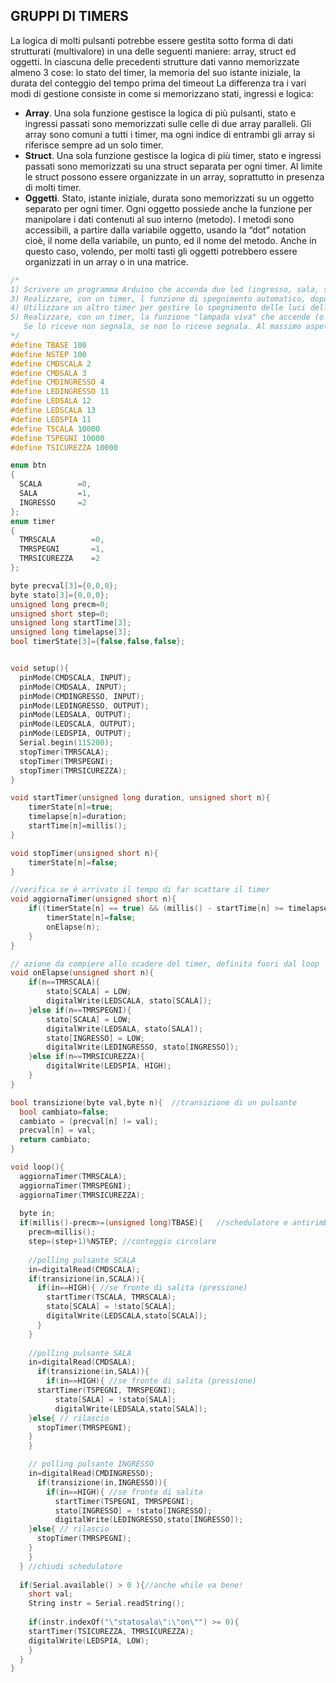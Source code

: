 ## **GRUPPI DI TIMERS**

La logica di molti pulsanti potrebbe essere gestita sotto forma di dati strutturati (multivalore) in una delle seguenti maniere: array, struct ed oggetti. 
In ciascuna delle precedenti strutture dati vanno memorizzate almeno 3 cose: lo stato del timer, la memoria del suo istante iniziale, la durata del conteggio del tempo prima del timeout
La differenza tra i vari modi di gestione consiste in come si memorizzano stati, ingressi e logica:
- **Array**. Una sola funzione gestisce la logica di più pulsanti, stato e ingressi passati sono memorizzati sulle celle di due array paralleli. Gli array sono comuni a tutti i timer, ma ogni indice di entrambi gli array si riferisce sempre ad un solo timer.
- **Struct**. Una sola funzione gestisce la logica di più timer, stato e ingressi passati sono memorizzati su una struct separata per ogni timer. Al limite le struct possono essere organizzate in un array, soprattutto in presenza di molti timer.
- **Oggetti**. Stato, istante iniziale, durata sono memorizzati su un oggetto separato per ogni timer. Ogni oggetto possiede anche la funzione per manipolare i dati contenuti al suo interno (metodo). I metodi sono accessibili, a partire dalla variabile oggetto, usando la “dot” notation cioè, il nome della variabile, un punto, ed il nome del metodo. Anche in questo caso, volendo, per molti tasti gli oggetti potrebbero essere organizzati in un array o in una matrice.



```C++
/*
1) Scrivere un programma Arduino che accenda due led (ingresso, sala, scala). Accenderli con tre pulsanti toggle separati. Lo stato dei led deve essere scritto sulla seriale all'avvenire (occorrenza) di ogni comando.
3) Realizzare, con un timer, l funzione di spegnimento automatico, dopo 10 secondi, della luce della scala. (dispensa timer.doc)
4) Utilizzare un altro timer per gestire lo spegnimento delle luci delle due sale alla pressione prolungata di uno dei loro pulsanti.
5) Realizzare, con un timer, la funzione "lampada viva" che accende (o fa lampeggiare) due led di segnalazione, uno per ogni sala, se non riceve via seriale il il comando "sala":"alive" e "ingresso":"alive" entro 10 secondi. 
   Se lo riceve non segnala, se non lo riceve segnala. Al massimo aspetta 10 secondi per segnalare.
*/
#define TBASE 100
#define NSTEP 100
#define CMDSCALA 2
#define CMDSALA 3
#define CMDINGRESSO 4
#define LEDINGRESSO 11
#define LEDSALA 12
#define LEDSCALA 13
#define LEDSPIA 11
#define TSCALA 10000
#define TSPEGNI 10000
#define TSICUREZZA 10000

enum btn
{
  SCALA        =0,
  SALA         =1,
  INGRESSO     =2
};
enum timer
{
  TMRSCALA        =0,
  TMRSPEGNI       =1,
  TMRSICUREZZA    =2
};

byte precval[3]={0,0,0};
byte stato[3]={0,0,0};
unsigned long precm=0;
unsigned short step=0;
unsigned long startTime[3];
unsigned long timelapse[3];
bool timerState[3]={false,false,false};


void setup(){
  pinMode(CMDSCALA, INPUT);
  pinMode(CMDSALA, INPUT);
  pinMode(CMDINGRESSO, INPUT);
  pinMode(LEDINGRESSO, OUTPUT);
  pinMode(LEDSALA, OUTPUT);
  pinMode(LEDSCALA, OUTPUT);
  pinMode(LEDSPIA, OUTPUT);
  Serial.begin(115200);
  stopTimer(TMRSCALA);
  stopTimer(TMRSPEGNI);
  stopTimer(TMRSICUREZZA);
}

void startTimer(unsigned long duration, unsigned short n){
	timerState[n]=true;
	timelapse[n]=duration;
	startTime[n]=millis();
}

void stopTimer(unsigned short n){
	timerState[n]=false;
}

//verifica se è arrivato il tempo di far scattare il timer
void aggiornaTimer(unsigned short n){
	if((timerState[n] == true) && (millis() - startTime[n] >= timelapse[n])){
		timerState[n]=false;
		onElapse(n);
	}
}

// azione da compiere allo scadere del timer, definita fuori dal loop
void onElapse(unsigned short n){
	if(n==TMRSCALA){
		stato[SCALA] = LOW;
		digitalWrite(LEDSCALA, stato[SCALA]);
	}else if(n==TMRSPEGNI){
		stato[SCALA] = LOW;
		digitalWrite(LEDSALA, stato[SALA]);
		stato[INGRESSO] = LOW;
		digitalWrite(LEDINGRESSO, stato[INGRESSO]);
	}else if(n==TMRSICUREZZA){
		digitalWrite(LEDSPIA, HIGH);
	}
}

bool transizione(byte val,byte n){  //transizione di un pulsante
  bool cambiato=false;
  cambiato = (precval[n] != val);
  precval[n] = val;  
  return cambiato; 
}

void loop(){
  aggiornaTimer(TMRSCALA);
  aggiornaTimer(TMRSPEGNI);
  aggiornaTimer(TMRSICUREZZA);
  
  byte in;
  if(millis()-precm>=(unsigned long)TBASE){   //schedulatore e antirimbalzo
    precm=millis();   
    step=(step+1)%NSTEP; //conteggio circolare
       
    //polling pulsante SCALA
    in=digitalRead(CMDSCALA);
    if(transizione(in,SCALA)){
      if(in==HIGH){ //se fronte di salita (pressione)
        startTimer(TSCALA, TMRSCALA); 
        stato[SCALA] = !stato[SCALA];
        digitalWrite(LEDSCALA,stato[SCALA]);
      }
    }
    
    //polling pulsante SALA
    in=digitalRead(CMDSALA);
      if(transizione(in,SALA)){
        if(in==HIGH){ //se fronte di salita (pressione)
	  startTimer(TSPEGNI, TMRSPEGNI);
          stato[SALA] = !stato[SALA];
          digitalWrite(LEDSALA,stato[SALA]);
	}else{ // rilascio
	  stopTimer(TMRSPEGNI);
	}
    }    

    // polling pulsante INGRESSO
    in=digitalRead(CMDINGRESSO);
      if(transizione(in,INGRESSO)){
        if(in==HIGH){ //se fronte di salita
          startTimer(TSPEGNI, TMRSPEGNI);
          stato[INGRESSO] = !stato[INGRESSO];
          digitalWrite(LEDINGRESSO,stato[INGRESSO]);
	}else{ // rilascio
	  stopTimer(TMRSPEGNI);
	}
    }
  } //chiudi schedulatore 
  
  if(Serial.available() > 0 ){//anche while va bene!
    short val;
    String instr = Serial.readString();
	
    if(instr.indexOf("\"statosala\":\"on\"") >= 0){
	startTimer(TSICUREZZA, TMRSICUREZZA);
	digitalWrite(LEDSPIA, LOW);
    }
  }
}
```
